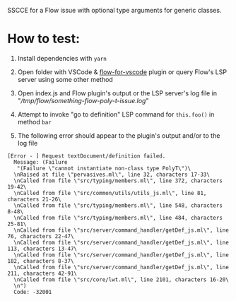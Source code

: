 SSCCE for a Flow issue with optional type arguments for generic classes.

# How to test:

1. Install dependencies with `yarn`

2. Open folder with VSCode & [flow-for-vscode](https://github.com/flowtype/flow-for-vscode) plugin
or query Flow's LSP server using some other method

3. Open index.js and Flow plugin's output or the LSP server's log file in
"_/tmp/flow/something-flow-poly-t-issue.log_"

4. Attempt to invoke "go to definition" LSP command for `this.foo()` in
method `bar` 

4. The following error should appear to the plugin's output and/or to the log file

```text
[Error - ] Request textDocument/definition failed.
  Message: (Failure
   "(Failure \"cannot instantiate non-class type PolyT\")\
  \nRaised at file \"pervasives.ml\", line 32, characters 17-33\
  \nCalled from file \"src/typing/members.ml\", line 372, characters 19-42\
  \nCalled from file \"src/common/utils/utils_js.ml\", line 81, characters 21-26\
  \nCalled from file \"src/typing/members.ml\", line 548, characters 8-48\
  \nCalled from file \"src/typing/members.ml\", line 484, characters 25-81\
  \nCalled from file \"src/server/command_handler/getDef_js.ml\", line 76, characters 22-47\
  \nCalled from file \"src/server/command_handler/getDef_js.ml\", line 113, characters 13-47\
  \nCalled from file \"src/server/command_handler/getDef_js.ml\", line 182, characters 8-37\
  \nCalled from file \"src/server/command_handler/getDef_js.ml\", line 211, characters 42-91\
  \nCalled from file \"src/core/lwt.ml\", line 2101, characters 16-20\
  \n")
  Code: -32001
```
